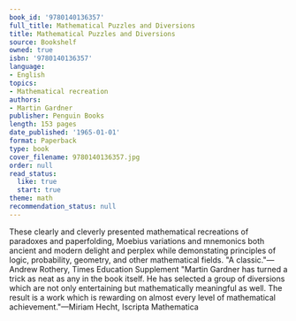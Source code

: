 ```yaml
---
book_id: '9780140136357'
full_title: Mathematical Puzzles and Diversions
title: Mathematical Puzzles and Diversions
source: Bookshelf
owned: true
isbn: '9780140136357'
language:
- English
topics:
- Mathematical recreation
authors:
- Martin Gardner
publisher: Penguin Books
length: 153 pages
date_published: '1965-01-01'
format: Paperback
type: book
cover_filename: 9780140136357.jpg
order: null
read_status:
  like: true
  start: true
theme: math
recommendation_status: null
---
```

These clearly and cleverly presented mathematical recreations of paradoxes and paperfolding, Moebius variations and mnemonics both ancient and modern delight and perplex while demonstating principles of logic, probability, geometry, and other mathematical fields.
"A classic."—Andrew Rothery, Times Education Supplement
"Martin Gardner has turned a trick as neat as any in the book itself. He has selected a group of diversions which are not only entertaining but mathematically meaningful as well. The result is a work which is rewarding on almost every level of mathematical achievement."—Miriam Hecht, Iscripta Mathematica

